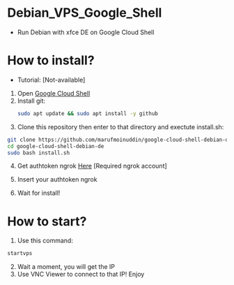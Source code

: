 # Debian_VPS_Google_Shell
 - Run Debian with xfce DE on Google Cloud Shell

# How to install?
 - Tutorial: [Not-available]

1. Open [Google Cloud Shell](https://shell.cloud.google.com/?show=terminal)
2. Install git:
   ```bash
   sudo apt update && sudo apt install -y github
   ```
3. Clone this repository then enter to that directory and exectute install.sh:

```bash
git clone https://github.com/marufmoinuddin/google-cloud-shell-debian-de.git
cd google-cloud-shell-debian-de
sudo bash install.sh
```

4. Get authtoken ngrok [Here](https://dashboard.ngrok.com/get-started/your-authtoken) [Required ngrok account]

5. Insert your authtoken ngrok

6. Wait for install!

# How to start?

1. Use this command:

```bash
startvps
```

2. Wait a moment, you will get the IP
3. Use VNC Viewer to connect to that IP! Enjoy
 
